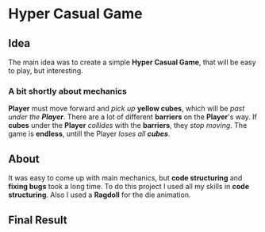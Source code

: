 # Hyper Casual Game
## Idea
The main idea was to create a simple **Hyper Casual Game**, that will be easy to play, but interesting.
### A bit shortly about mechanics
**Player** must move forward and *pick up* **yellow cubes**, which will be *past under the **Player***. There are a lot of different **barriers** on the **Player**'s way.
If **cubes** under the **Player** *collides* with the **barriers**, they *stop moving*.
The game is **endless**, untill the Player *loses all **cubes***.

## About
It was easy to come up with main mechanics, but **code structuring** and **fixing bugs** took a long time.
To do this project I used all my skills in **code structuring**. Also I used a **Ragdoll** for the die animation.

## Final Result
<gif src = "Assets/Asset Packs/Media/VideoGameplay.gif"> </gif>
